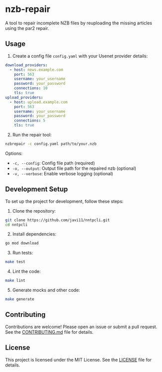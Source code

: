 # nzb-repair

A tool to repair incomplete NZB files by reuploading the missing articles using the par2 repair.

## Usage

1. Create a config file `config.yaml` with your Usenet provider details:

```yaml
download_providers:
  - host: news.example.com
    port: 563
    username: your_username
    password: your_password
    connections: 10
    tls: true
upload_providers:
  - host: upload.example.com
    port: 563
    username: your_username
    password: your_password
    connections: 5
    tls: true
```

2. Run the repair tool:

```sh
nzbrepair -c config.yaml path/to/your.nzb
```

Options:

- `-c, --config`: Config file path (required)
- `-o, --output`: Output file path for the repaired nzb (optional)
- `-v, --verbose`: Enable verbose logging (optional)

## Development Setup

To set up the project for development, follow these steps:

1. Clone the repository:

```sh
git clone https://github.com/javi11/nntpcli.git
cd nntpcli
```

2. Install dependencies:

```sh
go mod download
```

3. Run tests:

```sh
make test
```

4. Lint the code:

```sh
make lint
```

5. Generate mocks and other code:

```sh
make generate
```

## Contributing

Contributions are welcome! Please open an issue or submit a pull request. See the [CONTRIBUTING.md](CONTRIBUTING.md) file for details.

## License

This project is licensed under the MIT License. See the [LICENSE](LICENSE) file for details.
